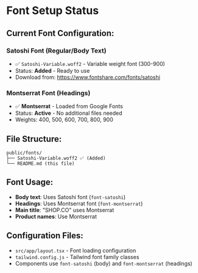 # Font Setup Status

## Current Font Configuration:

### Satoshi Font (Regular/Body Text)
- ✅ `Satoshi-Variable.woff2` - Variable weight font (300-900)
- Status: **Added** - Ready to use
- Download from: https://www.fontshare.com/fonts/satoshi

### Montserrat Font (Headings)
- ✅ **Montserrat** - Loaded from Google Fonts
- Status: **Active** - No additional files needed
- Weights: 400, 500, 600, 700, 800, 900

## File Structure:
```
public/fonts/
├── Satoshi-Variable.woff2 ✅ (Added)
└── README.md (this file)
```

## Font Usage:
- **Body text**: Uses Satoshi font (`font-satoshi`)
- **Headings**: Uses Montserrat font (`font-montserrat`)
- **Main title**: "SHOP.CO" uses Montserrat
- **Product names**: Use Montserrat

## Configuration Files:
- `src/app/layout.tsx` - Font loading configuration
- `tailwind.config.js` - Tailwind font family classes
- Components use `font-satoshi` (body) and `font-montserrat` (headings)
